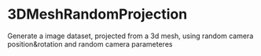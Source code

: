 # 3DMeshRandomProjection
Generate a image dataset, projected from a 3d mesh, using random camera position&amp;rotation and random camera parameteres
